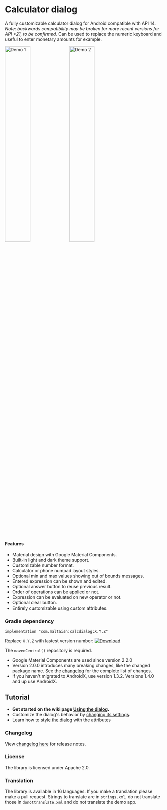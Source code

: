 # Calculator dialog

A fully customizable calculator dialog for Android compatible with API 14.
*Note: backwards compatibility may be broken for more recent versions for API <21, to be confirmed.*
Can be used to replace the numeric keyboard and useful to enter monetary amounts for example.

<img src="screenshots/demo1.gif" alt="Demo 1" width="40%"/> <img src="screenshots/demo2.gif" alt="Demo 2" width="40%"/>

#### Features
- Material design with Google Material Components.
- Built-in light and dark theme support.
- Customizable number format.
- Calculator or phone numpad layout styles.
- Optional min and max values showing out of bounds messages.
- Entered expression can be shown and edited.
- Optional answer button to reuse previous result.
- Order of operations can be applied or not.
- Expression can be evaluated on new operator or not.
- Optional clear button.
- Entirely customizable using custom attributes.

### Gradle dependency
```text
implementation "com.maltaisn:calcdialog:X.Y.Z"
```

Replace `X.Y.Z` with lastest version number: [![Download][download-badge]][download-link]

The `mavenCentral()` repository is required.

- Google Material Components are used since version 2.2.0
- Version 2.0.0 introduces many breaking changes, like the changed package name.
    See the [changelog](/CHANGELOG.md) for the complete list of changes.
- If you haven't migrated to AndroidX, use version 1.3.2. Versions 1.4.0 and up use AndroidX.

## Tutorial
- **Get started on the wiki page [Using the dialog][wiki-start].**
- Customize the dialog's behavior by [changing its settings][wiki-settings].
- Learn how to [style the dialog][wiki-styling] with the attributes

### Changelog
View [changelog here][changelog] for release notes.

### License
The library is licensed under Apache 2.0.

### Translation
The library is available in 16 languages. If you make a translation please make a pull request.
Strings to translate are in `strings.xml`, do not translate those in `donottranslate.xml` and
do not translate the demo app.


[download-badge]: https://img.shields.io/maven-central/v/com.maltaisn/calcdialog
[download-link]: https://search.maven.org/artifact/com.maltaisn/calcdialog

[wiki-start]: https://github.com/maltaisn/calcdialoglib/wiki/Using-the-dialog
[wiki-settings]: https://github.com/maltaisn/calcdialoglib/wiki/Calculator-settings
[wiki-styling]: https://github.com/maltaisn/calcdialoglib/wiki/Styling-the-calculator

[changelog]: CHANGELOG.md
